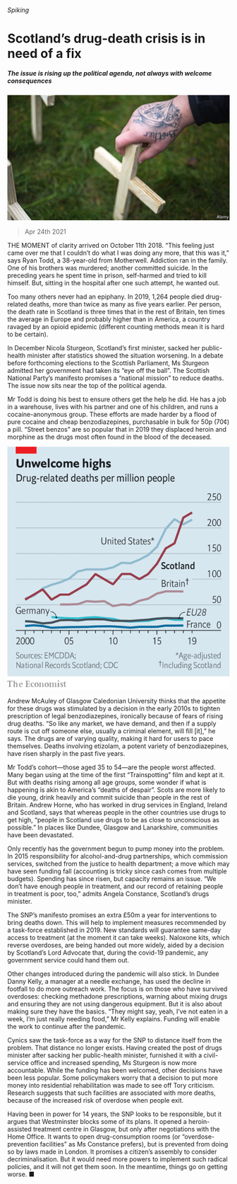 ###### Spiking

# Scotland’s drug-death crisis is in need of a fix 

##### The issue is rising up the political agenda, not always with welcome consequences 

![image](images/20210424_BRP001_0.jpg) 

> Apr 24th 2021 

THE MOMENT of clarity arrived on October 11th 2018. “This feeling just came over me that I couldn’t do what I was doing any more, that this was it,” says Ryan Todd, a 38-year-old from Motherwell. Addiction ran in the family. One of his brothers was murdered; another committed suicide. In the preceding years he spent time in prison, self-harmed and tried to kill himself. But, sitting in the hospital after one such attempt, he wanted out.

Too many others never had an epiphany. In 2019, 1,264 people died drug-related deaths, more than twice as many as five years earlier. Per person, the death rate in Scotland is three times that in the rest of Britain, ten times the average in Europe and probably higher than in America, a country ravaged by an opioid epidemic (different counting methods mean it is hard to be certain).


In December Nicola Sturgeon, Scotland’s first minister, sacked her public-health minister after statistics showed the situation worsening. In a debate before forthcoming elections to the Scottish Parliament, Ms Sturgeon admitted her government had taken its “eye off the ball”. The Scottish National Party’s manifesto promises a “national mission” to reduce deaths. The issue now sits near the top of the political agenda.

Mr Todd is doing his best to ensure others get the help he did. He has a job in a warehouse, lives with his partner and one of his children, and runs a cocaine-anonymous group. These efforts are made harder by a flood of pure cocaine and cheap benzodiazepines, purchasable in bulk for 50p (70¢) a pill. “Street benzos” are so popular that in 2019 they displaced heroin and morphine as the drugs most often found in the blood of the deceased.

![image](images/20210424_BRC612.png) 


Andrew McAuley of Glasgow Caledonian University thinks that the appetite for these drugs was stimulated by a decision in the early 2010s to tighten prescription of legal benzodiazepines, ironically because of fears of rising drug deaths. “So like any market, we have demand, and then if a supply route is cut off someone else, usually a criminal element, will fill [it],” he says. The drugs are of varying quality, making it hard for users to pace themselves. Deaths involving etizolam, a potent variety of benzodiazepines, have risen sharply in the past five years.

Mr Todd’s cohort—those aged 35 to 54—are the people worst affected. Many began using at the time of the first “Trainspotting” film and kept at it. But with deaths rising among all age groups, some wonder if what is happening is akin to America’s “deaths of despair”. Scots are more likely to die young, drink heavily and commit suicide than people in the rest of Britain. Andrew Horne, who has worked in drug services in England, Ireland and Scotland, says that whereas people in the other countries use drugs to get high, “people in Scotland use drugs to be as close to unconscious as possible.” In places like Dundee, Glasgow and Lanarkshire, communities have been devastated.

Only recently has the government begun to pump money into the problem. In 2015 responsibility for alcohol-and-drug partnerships, which commission services, switched from the justice to health department; a move which may have seen funding fall (accounting is tricky since cash comes from multiple budgets). Spending has since risen, but capacity remains an issue. “We don’t have enough people in treatment, and our record of retaining people in treatment is poor, too,” admits Angela Constance, Scotland’s drugs minister.

The SNP’s manifesto promises an extra £50m a year for interventions to bring deaths down. This will help to implement measures recommended by a task-force established in 2019. New standards will guarantee same-day access to treatment (at the moment it can take weeks). Naloxone kits, which reverse overdoses, are being handed out more widely, aided by a decision by Scotland’s Lord Advocate that, during the covid-19 pandemic, any government service could hand them out.

Other changes introduced during the pandemic will also stick. In Dundee Danny Kelly, a manager at a needle exchange, has used the decline in footfall to do more outreach work. The focus is on those who have survived overdoses: checking methadone prescriptions, warning about mixing drugs and ensuring they are not using dangerous equipment. But it is also about making sure they have the basics. “They might say, yeah, I’ve not eaten in a week, I’m just really needing food,” Mr Kelly explains. Funding will enable the work to continue after the pandemic.

Cynics saw the task-force as a way for the SNP to distance itself from the problem. That distance no longer exists. Having created the post of drugs minister after sacking her public-health minister, furnished it with a civil-service office and increased spending, Ms Sturgeon is now more accountable. While the funding has been welcomed, other decisions have been less popular. Some policymakers worry that a decision to put more money into residential rehabilitation was made to see off Tory criticism. Research suggests that such facilities are associated with more deaths, because of the increased risk of overdose when people exit.

Having been in power for 14 years, the SNP looks to be responsible, but it argues that Westminster blocks some of its plans. It opened a heroin-assisted treatment centre in Glasgow, but only after negotiations with the Home Office. It wants to open drug-consumption rooms (or “overdose-prevention facilities” as Ms Constance prefers), but is prevented from doing so by laws made in London. It promises a citizen’s assembly to consider decriminalisation. But it would need more powers to implement such radical policies, and it will not get them soon. In the meantime, things go on getting worse. ■

